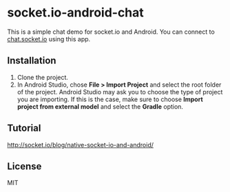 # socket.io-android-chat

This is a simple chat demo for socket.io and Android. You can connect to [chat.socket.io](https://socketio-chat.now.sh/) using this app.

## Installation

1. Clone the project.
2. In Android Studio, chose **File > Import Project** and select the root folder of the project.
   Android Studio may ask you to choose the type of project you are importing. If this is the case, make sure to choose **Import project from external model** and select the **Gradle** option.

## Tutorial

http://socket.io/blog/native-socket-io-and-android/

## License

MIT

